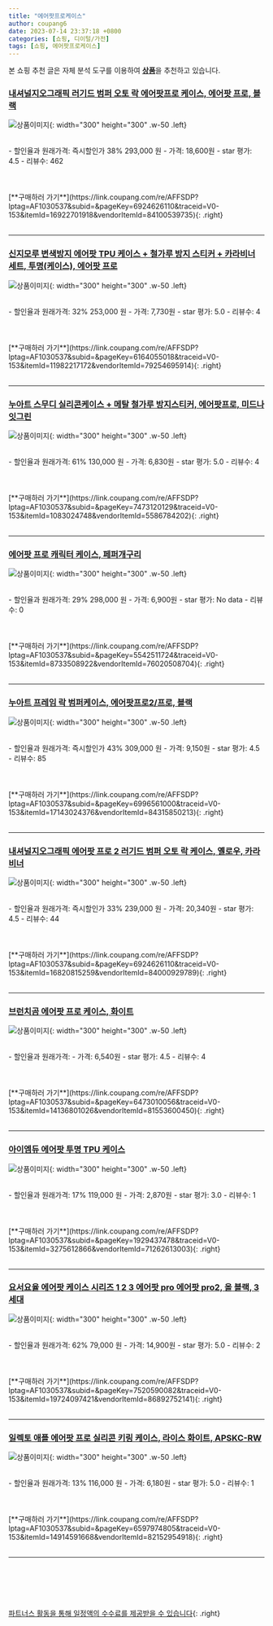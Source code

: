 ```yaml
---
title: "에어팟프로케이스"
author: coupang6
date: 2023-07-14 23:37:18 +0800
categories: [쇼핑, 디이털/가전]
tags: [쇼핑, 에어팟프로케이스]
---
```


본 쇼핑 추천 글은 자체 분석 도구를 이용하여 [**상품**](https://link.coupang.com/a/bao1ui)을 추천하고 있습니다.

### [내셔널지오그래픽 러기드 범퍼 오토 락 에어팟프로 케이스, 에어팟 프로, 블랙](https://link.coupang.com/re/AFFSDP?lptag=AF1030537&subid=&pageKey=6924626110&traceid=V0-153&itemId=16922701918&vendorItemId=84100539735)

![상품이미지](https://thumbnail6.coupangcdn.com/thumbnails/remote/230x230ex/image/retail/images/2022/11/29/17/6/c4250131-6f74-4a46-b02f-623b7a6fceaf.jpg){: width="300" height="300" .w-50 .left}


<br>
- 할인율과 원래가격: 즉시할인가 38%  293,000   원
- 가격: 18,600원
- star 평가: 4.5
- 리뷰수: 462
<br>
<br>
<br>
<br>
[**구매하러 가기**](https://link.coupang.com/re/AFFSDP?lptag=AF1030537&subid=&pageKey=6924626110&traceid=V0-153&itemId=16922701918&vendorItemId=84100539735){: .right}
<br>
<br>

---

### [신지모루 변색방지 에어팟 TPU 케이스 + 철가루 방지 스티커 + 카라비너 세트, 투명(케이스), 에어팟 프로](https://link.coupang.com/re/AFFSDP?lptag=AF1030537&subid=&pageKey=6164055018&traceid=V0-153&itemId=11982217172&vendorItemId=79254695914)

![상품이미지](https://thumbnail9.coupangcdn.com/thumbnails/remote/230x230ex/image/retail/images/7970730032226023-2668ff8c-0adf-40cf-b62c-164892dd26d7.png){: width="300" height="300" .w-50 .left}


<br>
- 할인율과 원래가격: 32%  253,000   원
- 가격: 7,730원
- star 평가: 5.0
- 리뷰수: 4
<br>
<br>
<br>
<br>
[**구매하러 가기**](https://link.coupang.com/re/AFFSDP?lptag=AF1030537&subid=&pageKey=6164055018&traceid=V0-153&itemId=11982217172&vendorItemId=79254695914){: .right}
<br>
<br>

---

### [누아트 스무디 실리콘케이스 + 메탈 철가루 방지스티커, 에어팟프로, 미드나잇그린](https://link.coupang.com/re/AFFSDP?lptag=AF1030537&subid=&pageKey=7473120129&traceid=V0-153&itemId=1083024748&vendorItemId=5586784202)

![상품이미지](https://thumbnail9.coupangcdn.com/thumbnails/remote/230x230ex/image/retail/images/7728100763976257-43a807d9-6896-4e6e-8c5a-4c62ab981953.jpg){: width="300" height="300" .w-50 .left}


<br>
- 할인율과 원래가격: 61%  130,000   원
- 가격: 6,830원
- star 평가: 5.0
- 리뷰수: 4
<br>
<br>
<br>
<br>
[**구매하러 가기**](https://link.coupang.com/re/AFFSDP?lptag=AF1030537&subid=&pageKey=7473120129&traceid=V0-153&itemId=1083024748&vendorItemId=5586784202){: .right}
<br>
<br>

---

### [에어팟 프로 캐릭터 케이스, 페퍼개구리](https://link.coupang.com/re/AFFSDP?lptag=AF1030537&subid=&pageKey=5542511724&traceid=V0-153&itemId=8733508922&vendorItemId=76020508704)

![상품이미지](https://thumbnail7.coupangcdn.com/thumbnails/remote/230x230ex/image/retail/images/157831170062230-df96f228-a176-43a3-bb9f-9d9ebaf97a4d.jpg){: width="300" height="300" .w-50 .left}


<br>
- 할인율과 원래가격: 29%  298,000   원
- 가격: 6,900원
- star 평가: No data
- 리뷰수: 0
<br>
<br>
<br>
<br>
[**구매하러 가기**](https://link.coupang.com/re/AFFSDP?lptag=AF1030537&subid=&pageKey=5542511724&traceid=V0-153&itemId=8733508922&vendorItemId=76020508704){: .right}
<br>
<br>

---

### [누아트 프레임 락 범퍼케이스, 에어팟프로2/프로, 블랙](https://link.coupang.com/re/AFFSDP?lptag=AF1030537&subid=&pageKey=6996561000&traceid=V0-153&itemId=17143024376&vendorItemId=84315850213)

![상품이미지](https://thumbnail9.coupangcdn.com/thumbnails/remote/230x230ex/image/retail/images/2022/12/15/10/3/0845a96c-d1c3-4e52-ae4f-c411c15ad0cb.jpg){: width="300" height="300" .w-50 .left}


<br>
- 할인율과 원래가격: 즉시할인가 43%  309,000   원
- 가격: 9,150원
- star 평가: 4.5
- 리뷰수: 85
<br>
<br>
<br>
<br>
[**구매하러 가기**](https://link.coupang.com/re/AFFSDP?lptag=AF1030537&subid=&pageKey=6996561000&traceid=V0-153&itemId=17143024376&vendorItemId=84315850213){: .right}
<br>
<br>

---

### [내셔널지오그래픽 에어팟 프로 2 러기드 범퍼 오토 락 케이스, 옐로우, 카라비너](https://link.coupang.com/re/AFFSDP?lptag=AF1030537&subid=&pageKey=6924626110&traceid=V0-153&itemId=16820815259&vendorItemId=84000929789)

![상품이미지](https://thumbnail7.coupangcdn.com/thumbnails/remote/230x230ex/image/rs_quotation_api/ilbuv45x/1003d2afd56f4db2a066f32432c9defd.jpg){: width="300" height="300" .w-50 .left}


<br>
- 할인율과 원래가격: 즉시할인가 33%  239,000   원
- 가격: 20,340원
- star 평가: 4.5
- 리뷰수: 44
<br>
<br>
<br>
<br>
[**구매하러 가기**](https://link.coupang.com/re/AFFSDP?lptag=AF1030537&subid=&pageKey=6924626110&traceid=V0-153&itemId=16820815259&vendorItemId=84000929789){: .right}
<br>
<br>

---

### [브런치곰 에어팟 프로 케이스, 화이트](https://link.coupang.com/re/AFFSDP?lptag=AF1030537&subid=&pageKey=6473010056&traceid=V0-153&itemId=14136801026&vendorItemId=81553600450)

![상품이미지](https://thumbnail10.coupangcdn.com/thumbnails/remote/230x230ex/image/retail/images/443290403595050-c6b86c30-a4b8-411f-ad88-bb63673928d5.jpg){: width="300" height="300" .w-50 .left}


<br>
- 할인율과 원래가격: 
- 가격: 6,540원
- star 평가: 4.5
- 리뷰수: 4
<br>
<br>
<br>
<br>
[**구매하러 가기**](https://link.coupang.com/re/AFFSDP?lptag=AF1030537&subid=&pageKey=6473010056&traceid=V0-153&itemId=14136801026&vendorItemId=81553600450){: .right}
<br>
<br>

---

### [아이엠듀 에어팟 투명 TPU 케이스](https://link.coupang.com/re/AFFSDP?lptag=AF1030537&subid=&pageKey=1929437478&traceid=V0-153&itemId=3275612866&vendorItemId=71262613003)

![상품이미지](https://thumbnail7.coupangcdn.com/thumbnails/remote/230x230ex/image/retail/images/2020/08/07/11/6/bfd1f5df-745e-41cf-83ed-43c02d932d09.jpg){: width="300" height="300" .w-50 .left}


<br>
- 할인율과 원래가격: 17%  119,000   원
- 가격: 2,870원
- star 평가: 3.0
- 리뷰수: 1
<br>
<br>
<br>
<br>
[**구매하러 가기**](https://link.coupang.com/re/AFFSDP?lptag=AF1030537&subid=&pageKey=1929437478&traceid=V0-153&itemId=3275612866&vendorItemId=71262613003){: .right}
<br>
<br>

---

### [요서요율 에어팟 케이스 시리즈 1 2 3 에어팟 pro 에어팟 pro2, 올 블랙, 3세대](https://link.coupang.com/re/AFFSDP?lptag=AF1030537&subid=&pageKey=7520590082&traceid=V0-153&itemId=19724097421&vendorItemId=86892752141)

![상품이미지](https://thumbnail7.coupangcdn.com/thumbnails/remote/230x230ex/image/vendor_inventory/c47d/b6ab381b3efd98f6997b859a37bb175b6527525976d3370376bb6fb35575.jpg){: width="300" height="300" .w-50 .left}


<br>
- 할인율과 원래가격: 62%  79,000   원
- 가격: 14,900원
- star 평가: 5.0
- 리뷰수: 2
<br>
<br>
<br>
<br>
[**구매하러 가기**](https://link.coupang.com/re/AFFSDP?lptag=AF1030537&subid=&pageKey=7520590082&traceid=V0-153&itemId=19724097421&vendorItemId=86892752141){: .right}
<br>
<br>

---

### [일렉토 애플 에어팟 프로 실리콘 키링 케이스, 라이스 화이트, APSKC-RW](https://link.coupang.com/re/AFFSDP?lptag=AF1030537&subid=&pageKey=6597974805&traceid=V0-153&itemId=14914591668&vendorItemId=82152954918)

![상품이미지](https://thumbnail8.coupangcdn.com/thumbnails/remote/230x230ex/image/rs_quotation_api/x8ctblom/1e9a1d65aa3f4ebfb57ab1172bf14b69.jpg){: width="300" height="300" .w-50 .left}


<br>
- 할인율과 원래가격: 13%  116,000   원
- 가격: 6,180원
- star 평가: 5.0
- 리뷰수: 1
<br>
<br>
<br>
<br>
[**구매하러 가기**](https://link.coupang.com/re/AFFSDP?lptag=AF1030537&subid=&pageKey=6597974805&traceid=V0-153&itemId=14914591668&vendorItemId=82152954918){: .right}
<br>
<br>

---
<br><br><br><br><br> [파트너스 활동을 통해 일정액의 수수료를 제공받을 수 있습니다](https://link.coupang.com/a/bao1ui){: .right}
